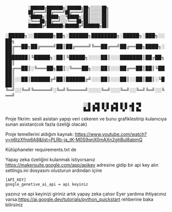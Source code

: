 
              ░██████╗███████╗░██████╗██╗░░░░░██╗
              ██╔════╝██╔════╝██╔════╝██║░░░░░██║
              ╚█████╗░█████╗░░╚█████╗░██║░░░░░██║
              ░╚═══██╗██╔══╝░░░╚═══██╗██║░░░░░██║
              ██████╔╝███████╗██████╔╝███████╗██║


░█████╗░░██████╗██╗░██████╗████████╗░█████╗░███╗░░██╗
██╔══██╗██╔════╝██║██╔════╝╚══██╔══╝██╔══██╗████╗░██║
███████║╚█████╗░██║╚█████╗░░░░██║░░░███████║██╔██╗██║
██╔══██║░╚═══██╗██║░╚═══██╗░░░██║░░░██╔══██║██║╚████║
██║░░██║██████╔╝██║██████╔╝░░░██║░░░██║░░██║██║░╚███║
╚═╝░░╚═╝╚═════╝░╚═╝╚═════╝░░░░╚═╝░░░╚═╝░░╚═╝╚═╝░░╚══╝

                                      ░░█ ▄▀█ █░█ ▄▀█ █░█ ▄█ ▀█
                                      █▄█ █▀█ ▀▄▀ █▀█ ▀▄▀ ░█ █▄





Proje fikrim: sesli asistan yapıp veri cekeren ve bunu grafiklestirip kulanıcıya sunan asistan(cok fazla özeliği olacak)


Proje temellerini aldığım kaynak: https://www.youtube.com/watch?v=n6tzXfnp6A8&list=PLRb-ja_tK-M0S9qnX0mAXn2ghBul8abmQ

Kütüphaneler requirements.txt de

Yapay zeka özeliğini kulanmak istiyorsanız
https://makersuite.google.com/app/apikey adresine gidip bir api key alın
settings.ini dosyasını olusturun ardından içine

    [API_KEY]
    google_genetive_ai_api = api keyiniz

yazınız ve api keyinizi giriniz
artık yapay zeka çalısır
Eyer yardıma ihtiyacınız varsa:https://ai.google.dev/tutorials/python_quickstart rehberine baka bilirsiniz